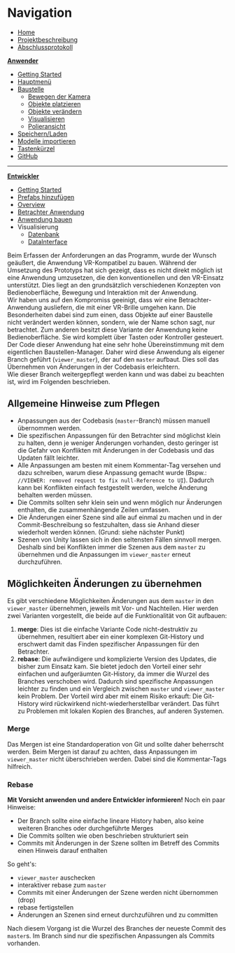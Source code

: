 # **Navigation**  

* [Home](Home.md)  
* [Projektbeschreibung](Projektbeschreibung.md)  <!-- Passend zur Readme (gleich?) -->
* [Abschlussprotokoll](Abschlussprotokoll.md)

**[Anwender](Anwender.md)**  <!-- Unterscheidung der Doku zwischen Anw und Dev -->
* [Getting Started](GettingStartedUser.md)
* [Hauptmenü](Hauptmenü.md)  
* [Baustelle](Baustelle.md)  
  * [Bewegen der Kamera](Bewegen-der-Kamera.md)
  * [Objekte platzieren](Objekte-platzieren.md)
  * [Objekte verändern](Objekte-verändern.md)
  * [Visualisieren](Fahrzeugdaten-visualisieren.md)
  * [Polieransicht](Polieransicht.md)
* [Speichern/Laden](Speichern-und-Laden.md)
* [Modelle importieren](Modelle-importieren.md)
* [Tastenkürzel](Tastenkürzel.md)
* [GitHub](Github.md)

***

**[Entwickler](Entwickler.md)**  
* [Getting Started](GettingStartedDev.md)
* [Prefabs hinzufügen](Prefabs-hinzufügen.md)
* [Overview](Overview.md)
* [Betrachter Anwendung](Betrachter-Anwendung.md)
* [Anwendung bauen](Anwendung-bauen.md)
* Visualisierung   
  * [Datenbank](Datenbank.md)
  * [DataInterface](DataInterface.md)



Beim Erfassen der Anforderungen an das Programm, wurde der Wunsch geäußert, die Anwendung VR-Kompatibel zu bauen. Während der Umsetzung des Prototyps hat sich gezeigt, dass es nicht direkt möglich ist eine Anwendung umzusetzen, die den konventionellen und den VR-Einsatz unterstützt. Dies liegt an den grundsätzlich verschiedenen Konzepten von Bedienoberfläche, Bewegung und Interaktion mit der Anwendung.  
Wir haben uns auf den Kompromiss geeinigt, dass wir eine Betrachter-Anwendung ausliefern, die mit einer VR-Brille umgehen kann. Die Besonderheiten dabei sind zum einen, dass Objekte auf einer Baustelle nicht verändert werden können, sondern, wie der Name schon sagt, nur betrachtet. Zum anderen besitzt diese Variante der Anwendung keine Bedienoberfläche. Sie wird komplett über Tasten oder Kontroller gesteuert.  
Der Code dieser Anwendung hat eine sehr hohe Übereinstimmung mit dem eigentlichen Baustellen-Manager. Daher wird diese Anwendung als eigener Branch geführt (`viewer_master`), der auf den `master` aufbaut. Dies soll das Übernehmen von Änderungen in der Codebasis erleichtern.  
Wie dieser Branch weitergepflegt werden kann und was dabei zu beachten ist, wird im Folgenden beschrieben.

## Allgemeine Hinweise zum Pflegen
- Anpassungen aus der Codebasis (`master`-Branch) müssen manuell übernommen werden. 
- Die spezifischen Anpassungen für den Betrachter sind möglichst klein zu halten, denn je weniger Änderungen vorhanden, desto geringer ist die Gefahr von Konflikten mit Änderungen in der Codebasis und das Updaten fällt leichter.
- Alle Anpassungen am besten mit einem Kommentar-Tag versehen und dazu schreiben, warum diese Anpassung gemacht wurde (Bspw.: `//VIEWER: removed request to fix null-Reference to UI`). Dadurch kann bei Konflikten einfach festgestellt werden, welche Änderung behalten werden müssen.
- Die Commits sollten sehr klein sein und wenn möglich nur Änderungen enthalten, die zusammenhängende Zeilen umfassen.
- Die Änderungen einer Szene sind alle auf einmal zu machen und in der Commit-Beschreibung so festzuhalten, dass sie Anhand dieser wiederholt werden können. (Grund: siehe nächster Punkt)
- Szenen von Unity lassen sich in den seltensten Fällen sinnvoll mergen. Deshalb sind bei Konflikten immer die Szenen aus dem `master` zu übernehmen und die Anpassungen im `viewer_master` erneut durchzuführen.

## Möglichkeiten Änderungen zu übernehmen
Es gibt verschiedene Möglichkeiten Änderungen aus dem `master` in den `viewer_master` übernehmen, jeweils mit Vor- und Nachteilen. Hier werden zwei Varianten vorgestellt, die beide auf die Funktionalität von Git aufbauen:
1. **merge**: Dies ist die einfache Variante Code nicht-destruktiv zu übernehmen, resultiert aber ein einer komplexen Git-History und erschwert damit das Finden spezifischer Anpassungen für den Betrachter.
2. **rebase**: Die aufwändigere und komplizierte Version des Updates, die bisher zum Einsatz kam. Sie bietet jedoch den Vorteil einer sehr einfachen und aufgeräumten Git-History, da immer die Wurzel des Branches verschoben wird. Dadurch sind spezifische Anpassungen leichter zu finden und ein Vergleich zwischen `master` und `viewer_master` kein Problem. Der Vorteil wird aber mit einem Risiko erkauft: Die Git-History wird rückwirkend nicht-wiederherstellbar verändert. Das führt zu Problemen mit lokalen Kopien des Branches, auf anderen Systemen.

### Merge
Das Mergen ist eine Standardoperation von Git und sollte daher beherrscht werden. Beim Mergen ist darauf zu achten, dass Anpassungen im `viewer_master` nicht überschrieben werden. Dabei sind die Kommentar-Tags hilfreich. 

### Rebase 
**Mit Vorsicht anwenden und andere Entwickler informieren!**
Noch ein paar Hinweise:
- Der Branch sollte eine einfache lineare History haben, also keine weiteren Branches oder durchgeführte Merges
- Die Commits sollten wie oben beschrieben strukturiert sein
- Commits mit Änderungen in der Szene sollten im Betreff des Commits einen Hinweis darauf enthalten

So geht's:
- `viewer_master` auschecken
- interaktiver rebase zum `master`
- Commits mit einer Änderungen der Szene werden nicht übernommen (drop)
- rebase fertigstellen
- Änderungen an Szenen sind erneut durchzuführen und zu committen 

Nach diesem Vorgang ist die Wurzel des Branches der neueste Commit des `master`s. Im Branch sind nur die spezifischen Anpassungen als Commits vorhanden.